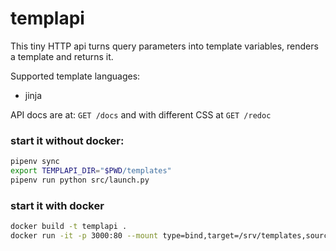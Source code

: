 # templapi

This tiny HTTP api turns query parameters into template variables, renders a template and returns it.

Supported template languages:

- jinja

API docs are at: `GET /docs` and with different CSS at `GET /redoc`

### start it without docker:

```bash
pipenv sync
export TEMPLAPI_DIR="$PWD/templates"
pipenv run python src/launch.py
```

### start it with docker

```bash
docker build -t templapi .
docker run -it -p 3000:80 --mount type=bind,target=/srv/templates,source="$PWD/templates" templapi
```